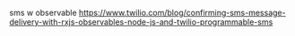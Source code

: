 sms w observable
https://www.twilio.com/blog/confirming-sms-message-delivery-with-rxjs-observables-node-js-and-twilio-programmable-sms

